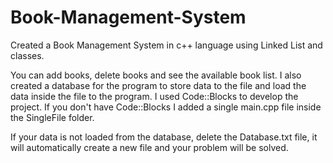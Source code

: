 # Book-Management-System

Created a Book Management System in c++ language using Linked List and classes. 

You can add books, delete books and see the available book list. I also created a database for the program to store data to the file and load the data inside the file to the program. I used Code::Blocks to develop the project. If you don't have Code::Blocks I added a single main.cpp file inside the SingleFile folder.

If your data is not loaded from the database, delete the Database.txt file, it will automatically create a new file and your problem will be solved.

